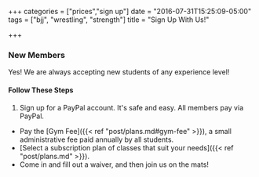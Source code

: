 +++
categories = ["prices","sign up"]
date = "2016-07-31T15:25:09-05:00"
tags = ["bjj", "wrestling", "strength"]
title = "Sign Up With Us!"

+++

### New Members
Yes! We are always accepting new students of any experience level!

#### Follow These Steps

1. Sign up for a PayPal account. It's safe and easy. All members pay via PayPal.
+ Pay the [Gym Fee]({{< ref "post/plans.md#gym-fee" >}}), a small administrative fee paid annually by all students.
+ [Select a subscription plan of classes that suit your needs]({{< ref "post/plans.md" >}}).
+ Come in and fill out a waiver, and then join us on the mats!
